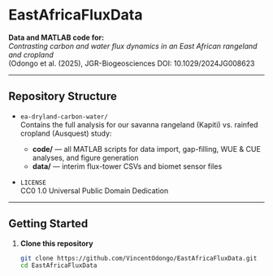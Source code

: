 # EastAfricaFluxData

**Data and MATLAB code for:**  
_Contrasting carbon and water flux dynamics in an East African rangeland and cropland_  
(Odongo et al. (2025), JGR-Biogeosciences DOI: 10.1029/2024JG008623

---

## Repository Structure

- `ea-dryland-carbon-water/`  
  Contains the full analysis for our savanna rangeland (Kapiti) vs. rainfed cropland (Ausquest) study:
  - **code/** — all MATLAB scripts for data import, gap-filling, WUE & CUE analyses, and figure generation  
  - **data/** — interim flux-tower CSVs and biomet sensor files  

- `LICENSE`  
  CC0 1.0 Universal Public Domain Dedication

---

## Getting Started

1. **Clone this repository**  
   ```bash
   git clone https://github.com/VincentOdongo/EastAfricaFluxData.git
   cd EastAfricaFluxData
